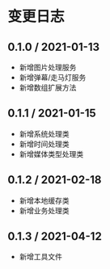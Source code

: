 # 变更日志

## 0.1.0 / 2021-01-13

- 新增图片处理服务
- 新增弹幕/走马灯服务
- 新增数组扩展方法

## 0.1.1 / 2021-01-15

- 新增系统处理类
- 新增时间处理类
- 新增媒体类型处理类

## 0.1.2 / 2021-02-18

- 新增本地缓存类
- 新增业务处理类

## 0.1.3 / 2021-04-12

- 新增工具文件